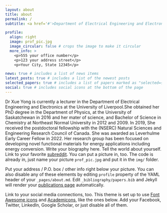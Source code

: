 ```yaml
---
layout: about
title: about
permalink: /
subtitle: <a href='#'>Department of Electrical Engineering and Electronics, Univeristy of Liverpool</a>. 9 Brownlow Hill, Liverpool L69 3GJ, UK

profile:
  align: right
  image: prof_pic.jpg
  image_circular: false # crops the image to make it circular
  more_info: >
    <p>555 your office number</p>
    <p>123 your address street</p>
    <p>Your City, State 12345</p>

news: true # includes a list of news items
latest_posts: true # includes a list of the newest posts
selected_papers: true # includes a list of papers marked as "selected={true}"
social: true # includes social icons at the bottom of the page
---
```


Dr Xue Yong is currently a lecturer in the Department of Electrical Engineering and Electronics at the University of Liverpool.She obtained her PhD degree in the Department of Physics, at the University of Saskatchewan in 2016 and her mater of science, and Bachelor of Science in Chemistry at Northeast Normal University in 2012 and 2009. In 2019, She received the postdoctoral fellowship with the (NSERC) Natural Sciences and Engineering Research Council of Canada. She was awarded as Leverhulme Early Career Fellow in 2022. Her research group has been focused on developing novel functional materials for energy applications including energy conversion.  Write your biography here. Tell the world about yourself. Link to your favorite [subreddit](http://reddit.com). You can put a picture in, too. The code is already in, just name your picture `prof_pic.jpg` and put it in the `img/` folder.

Put your address / P.O. box / other info right below your picture. You can also disable any of these elements by editing `profile` property of the YAML header of your `_pages/about.md`. Edit `_bibliography/papers.bib` and Jekyll will render your [publications page](/al-folio/publications/) automatically.

Link to your social media connections, too. This theme is set up to use [Font Awesome icons](https://fontawesome.com/) and [Academicons](https://jpswalsh.github.io/academicons/), like the ones below. Add your Facebook, Twitter, LinkedIn, Google Scholar, or just disable all of them.
